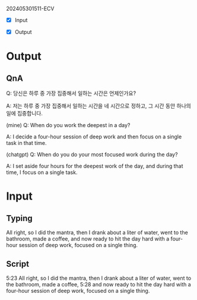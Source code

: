202405301511-ECV


- [x] Input
- [x] Output


# Output

## QnA

Q: 당신은 하루 중 가장 집중해서 일하는 시간은 언제인가요?

A: 저는 하루 중 가장 집중해서 일하는 시간을 네 시간으로 정하고, 그 시간 동안 하나의 일에 집중합니다.


(mine)
Q: When do you work the deepest in a day?

A: I decide a four-hour session of deep work and then focus on a single task in that time.


(chatgpt)
Q: When do you do your most focused work during the day?

A: I set aside four hours for the deepest work of the day, and during that time, I focus on a single task.


# Input

## Typing

All right, so I did the mantra, then I drank about a liter of water, went to the bathroom, made a coffee, and now ready to hit the day hard with a four-hour session of deep work, focused on a single thing.


## Script

5:23
All right, so I did the mantra, then I drank about a liter of water, went to the bathroom, made a coffee,
5:28
and now ready to hit the day hard with a four-hour session of deep work, focused on a single thing.

